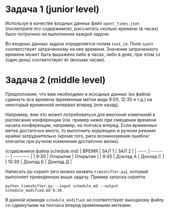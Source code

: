 # Задача 1 (junior level)

Используя в качестве входных данных файл `spent_times.json` (посмотрите его содержимое),
рассчитать сколько времени (в часах) было потрачено на выполнение каждой задачи.

Во входных данных задача определяется полем `task_id`. Поле `spent` соответствует затраченному на нее времени.
Значение затраченного времени может быть выражено либо в часах, либо в днях,
при этом `1d` (один день) соответствует `8h` (восьми часам).

# Задача 2 (middle level)

Предположим, что вам необходимо в исходных данных (из файла) сдвинуть все времена
(временные метки вида 9:00, 12:30 и т.д.) на некоторый временной интервал вперед (или назад).

Например, вам это может потребоваться для внесения изменений в расписание конференции (см. пример ниже) при смещении времени
начала конференции, например, на полчаса вперед. Если временных меток достаточно много, то выполнить коррекцию в ручном режиме
крайне затруднительно (кроме того, риск возникновения ошибок/опечаток при ручном изменении достаточно велик).

(содержимое файла schedule.md)
| ВРЕМЯ | ЗАЛ 1    | ЗАЛ 2    |
| ----: | -------- | -------- |
| 9:30  | Открытие | Открытие |
| 9:45  | Доклад А | Доклад С |
| 10:30 | Доклад Б | Доклад Д |

Написать py-скрипт (его можно назвать `timeshifter.py`), который выполняет приведенную выше задачу.
Пример запуска скрипта:

```shell
python timeshifter.py --input schedule.md --output schedule_modified.md 0:30.
```

В данной команде `schedule_modified.md` соответствует выходному файлу со сдвинутыми
на полчаса вперед временными метками.
